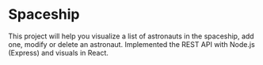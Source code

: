 # Spaceship

This project will help you visualize a list of astronauts in the spaceship, add one, modify or delete an astronaut.
Implemented the REST API with Node.js (Express) and visuals in React.
